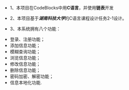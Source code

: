 + 1、本项目在CodeBlocks中用**C语言**，并使用**链表**开发

+ 2、本项目基于***湖南科技大学***的C语言课程设计任务2-1设计。

+ 3、本系统拥有八个功能：

- 登录、注册功能；
- 添加信息功能；
- 模糊查询功能；
- 浏览信息功能；
- 修改信息功能；
- 删除信息功能；
- 密码加密、解密功能；
- 信息本地化功能.
